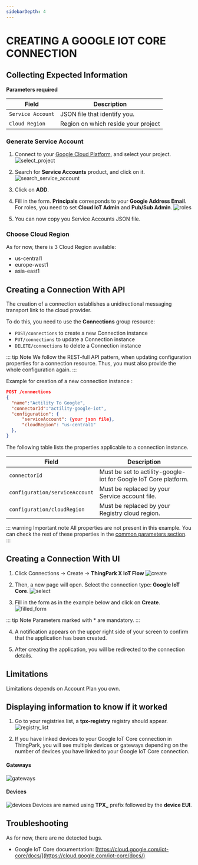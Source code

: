 ```yaml
---
sidebarDepth: 4
---
```


# CREATING A GOOGLE IOT CORE CONNECTION

## Collecting Expected Information

**Parameters required**

| Field | Description |
| ------ | ----------- |
| ```Service Account``` | JSON file that identify you.|
| ```Cloud Region``` | Region on which reside your project |

### Generate Service Account

1. Connect to your [Google Cloud Platform](https://console.cloud.google.com/home), and select your project.
![select_project](images/select_project.png)

2. Search for **Service Accounts** product, and click on it.
![search_service_account](images/search_service_account.png)

3. Click on **ADD**.

4. Fill in the form. **Principals** corresponds to your **Google Address Email**. For roles, you need to set **Cloud IoT Admin** and **Pub/Sub Admin**.
![roles](images/roles.png)

5. You can now copy you Service Accounts JSON file.

### Choose Cloud Region

As for now, there is 3 Cloud Region available:
* us-central1
* europe-west1
* asia-east1

## Creating a Connection With API

The creation of a connection establishes a unidirectional messaging transport link to the cloud provider.

To do this, you need to use the **Connections** group resource:
*	`POST/connections` to create a new Connection instance
*	`PUT/connections` to update a Connection instance
*	`DELETE/connections` to delete a Connection instance


::: tip Note
We follow the REST-full API pattern, when updating configuration properties for a connection resource. Thus, you must also provide the whole configuration again.
:::

Example for creation of a new connection instance :

```json
POST /connections
{
  "name":"Actility To Google",
  "connectorId":"actility-google-iot",
  "configuration": {
      "serviceAccount": {your json file},
      "cloudRegion": "us-central1"
  },
}
```

The following table lists the properties applicable to a connection instance.

| Field | Description |
| ------ | ----------- |
| ```connectorId``` | Must be set to actility-google-iot for Google IoT Core platform. |
| ```configuration/serviceAccount``` | Must be replaced by your Service account file. |
| ```configuration/cloudRegion``` | Must be replaced by your Registry cloud region. |

::: warning Important note
All properties are not present in this example. You can check the rest of these properties in the [common parameters section](../../Getting_Started/Setting_Up_A_Connection_instance/About_connections.html#common-parameters).
:::

## Creating a Connection With UI

1. Click Connections -> Create -> **ThingPark X IoT Flow**
![create](images/create.png)


2. Then, a new page will open. Select the connection type: **Google IoT Core**.
![select](images/select.png)

3. Fill in the form as in the example below and click on **Create**.
![filled_form](images/filled_form.png)

::: tip Note
Parameters marked with * are mandatory.
:::

4. A notification appears on the upper right side of your screen to confirm that the application has been created.

5. After creating the application, you will be redirected to the connection details.

## Limitations

Limitations depends on Account Plan you own.

## Displaying information to know if it worked

1. Go to your registries list, a **tpx-registry** registry should appear.
![registry_list](images/registry_list.png)

2. If you have linked devices to your Google IoT Core connection in ThingPark, you will see multiple devices or gateways
depending on the number of devices you have linked to your Google IoT Core connection.

#### Gateways
![gateways](images/gateways.png)

#### Devices
![devices](images/devices.png)
Devices are named using **TPX_** prefix followed by the **device EUI**.
## Troubleshooting

As for now, there are no detected bugs.

* Google IoT Core documentation: [https://cloud.google.com/iot-core/docs/](https://cloud.google.com/iot-core/docs/)
